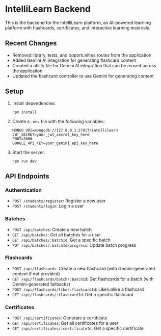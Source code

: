 # IntelliLearn Backend

This is the backend for the IntelliLearn platform, an AI-powered learning platform with flashcards, certificates, and interactive learning materials.

## Recent Changes

- Removed library, tests, and opportunities routes from the application
- Added Gemini AI integration for generating flashcard content
- Created a utility file for Gemini AI integration that can be reused across the application
- Updated the flashcard controller to use Gemini for generating content

## Setup

1. Install dependencies:
   ```
   npm install
   ```

2. Create a `.env` file with the following variables:
   ```
   MONGO_URI=mongodb://127.0.0.1:27017/intellilearn
   JWT_SECRET=your_jwt_secret_key_here
   PORT=3000
   GOOGLE_API_KEY=your_gemini_api_key_here
   ```

3. Start the server:
   ```
   npm run dev
   ```

## API Endpoints

### Authentication
- `POST /students/register`: Register a new user
- `POST /students/login`: Login a user

### Batches
- `POST /api/batches`: Create a new batch
- `GET /api/batches`: Get all batches for a user
- `GET /api/batches/:batchId`: Get a specific batch
- `PUT /api/batches/:batchId/progress`: Update batch progress

### Flashcards
- `POST /api/flashcards`: Create a new flashcard (with Gemini-generated content if not provided)
- `GET /api/flashcards/batch/:batchId`: Get flashcards for a batch (with Gemini-generated fallbacks)
- `POST /api/flashcards/like/:flashcardId`: Like/unlike a flashcard
- `GET /api/flashcards/:flashcardId`: Get a specific flashcard

### Certificates
- `POST /api/certificates`: Generate a certificate
- `GET /api/certificates`: Get all certificates for a user
- `GET /api/certificates/:certificateId`: Get a specific certificate